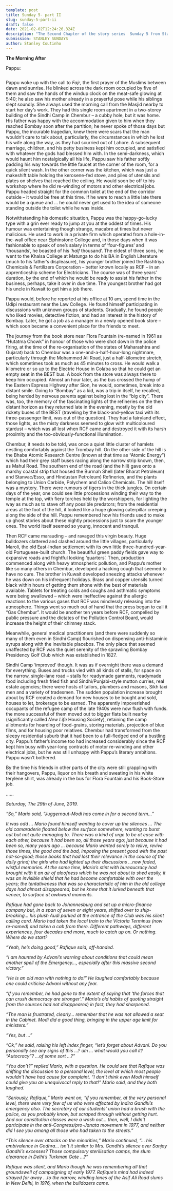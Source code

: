 ```yaml
---
template: post
title: Sunday 5- part II
slug: sunday-5-part-ii
draft: false
date: 2021-02-02T12:24:26.324Z
description: "The Second Chapter of the story series  Sunday 5 from Stanley "
submission: STANLEY SUNDAYS
author: Stanley Coutinho
---
```

**The Morning After**

Pappu:

![]()

Pappu woke up with the call to *Fajr*, the first prayer of the Muslims between dawn and sunrise. He blinked across the dark room occupied by five of them and saw the hands of the windup clock on the meat-safe glowing at 5:40; he also saw his mother already in a prayerful pose while his siblings slept soundly. She always used the morning call from the Masjid nearby to start her day’s work. They had this single room apartment in a two-storey building of the Sindhi Camp in Chembur – a cubby hole, but it was home. His father was happy with the accommodation given to him when they reached Bombay soon after the partition; he never spoke of those days but Pappu, the incurable tragedian, knew there were scars that the man wouldn’t care to talk about, particularly, the circumstances in which he lost his wife along the way, as they had scurried out of Lahore. A subsequent marriage, children, and his petty business kept him occupied, and satisfied with whatever the gods had blessed him with. In the semi-darkness, which would haunt him nostalgically all his life, Pappu saw his father softly padding his way towards the little faucet at the corner of the room, for a quick silent wash. In the other corner was the kitchen, which was just a makeshift table holding the kerosene-fed stove, and piles of utensils and plates on shelves that reached the ceiling. He would soon be off to his workshop where he did re-winding of motors and other electrical jobs. Pappu headed straight for the common toilet at the end of the corridor outside – it would be free at this time. If he were to reach a little late there would be a queue and ... he could never get used to the idea of someone standing outside the toilet while he was inside.

Notwithstanding his domestic situation, Pappu was the happy-go-lucky type with a grin ever ready to jump at you at the oddest of times. His humour was entertaining though strange, macabre at times but never malicious. He used to work in a private firm which operated from a hole-in-the-wall office near Elphinstone College and, in those days when it was fashionable to speak of one’s salary in terms of ‘four-figures’ and ‘thousands’, he boasted of his ‘*half* thousand’. The eldest of three sons, he went to the Khalsa College at Matunga to do his BA in English Literature (much to his father’s displeasure), his younger brother joined the Rashtriya Chemicals & Fertilizers Corporation – better known locally as RCF – in an apprenticeship scheme for Electricians. The course was of three years’ duration, by the end of which he would be ready to assist his father in the business, perhaps, take it over in due time. The youngest brother had got his uncle in Kuwait to get him a job there.

Pappu would, before he reported at his office at 10 am, spend time in the Udipi restaurant near the Law College. He found himself participating in discussions with unknown groups of students. Gradually, he found people who liked movies, detective fiction, and had an interest in the history of Bombay. Later, he got a job as a manager in a newly opened book store – which soon became a convenient place for the friends to meet.

The journey from the book store near Flora Fountain (re-named in 1961 as “Hutatma Chowk” in honour of those who were shot down in the police firing, at the time of the re-organisation of the states of Maharashtra and Gujarat) back to Chembur was a one-and-a-half-hour-long nightmare, particularly through the Mohammed Ali Road, just a half-kilometre stretch, which sometimes took as much as 45 minutes to cross. He would walk a kilometre or so up to the Electric House in Colaba so that he could get an empty seat in the BEST bus. A book from the store was always there to keep him occupied. Almost an hour later, as the bus crossed the hump of the Eastern Express Highway after Sion, he would, sometimes, break into a distant smile. Going to “Bombay” as a kid, was a trip in itself, he recalled, being herded by nervous parents against being lost in the “big city”. There was, too, the memory of the fascinating lights of the refineries on the then distant horizon as they returned late in the evening, mostly by the old rickety buses of the BEST (traveling by the black-and-yellow taxi with its three-passenger limit, was out of the question). They had a fairyland effect, those lights, as the misty darkness seemed to glow with multicoloured stardust – which was all lost when RCF came and destroyed it with its harsh proximity and the too-obviously-functional illumination.

Chembur, it needs to be told, was once a quiet little cluster of hamlets nestling comfortably against the Trombay hill. On the other side of the hill is the Bhaba Atomic Research Centre (known at that time as “Atomic Energy”) which had their grey staff buses racing along the narrow strip known, then, as Mahul Road. The southern end of the road (and the hill) gave onto a marshy coastal strip that housed the Burmah Shell (later Bharat Petroleum) and Stanvac/Esso, and Hindustan Petroleum) Refineries, and the plants belonging to Union Carbide, Polychem and Calico Chemicals. The hill itself was a mystery. There were rumours of tigers in the thick jungles. On certain days of the year, one could see little processions winding their way to the temple at the top, with fiery torches held by the worshippers, for lighting the way as much as to stave off any possible predators; from the residential areas at the foot of the hill, it looked like a huge glowing caterpillar creeping along the side of the hill. Pappu remembered how his friends used to make up ghost stories about these nightly processions just to scare the younger ones. The world itself seemed so young, innocent and tranquil.

Then RCF came marauding – and ravaged this virgin beauty. Huge bulldozers clattered and clashed around the little villages, particularly Maroli, the old East-Indian settlement with its own little three-hundred-year-old Portuguese-built church. The beautiful green paddy fields gave way to expansive roads and frightful looking ‘quarters’. Then, production commenced along with heavy atmospheric pollution, and Pappu’s mother like so many others in Chembur, developed a hacking cough that seemed to have no cure. The brother in Kuwait developed sneezing attacks whenever he was down on his infrequent holidays. Brass and copper utensils turned black within hours of getting them shone with the best of materials available. Tablets for treating colds and coughs and asthmatic symptoms were being swallowed – which were ineffective against the allergic reactions to the various gases that RCF was mindlessly releasing into the atmosphere. Things went so much out of hand that the press began to call it “Gas Chembur”. It would be another ten years before RCF, compelled by public pressure and the dictates of the Pollution Control Board, would increase the height of their chimney stack.

Meanwhile, general medical practitioners (and there were suddenly so many of them even in Sindhi Camp) flourished on dispensing anti-histaminic syrups along with the inevitable placebos. The only place that seemed unaffected by RCF was the quiet serenity of the sprawling Bombay Presidency Golf Club which was established in 1827.

Sindhi Camp ‘improved’ though. It was as if overnight there was a demand for everything. Buses and trucks vied with all kinds of stalls, for space on the narrow, single-lane road – stalls for readymade garments, readymade food including fresh fried fish and Sindhi/Punjabi-style mutton curries, real estate agencies; there were hosts of tailors, plumbers and masons, Sikh taxi men and a variety of tradesmen. The sudden population increase brought about by RCF created a demand for new houses to be bought and sold, houses to let, brokerage to be earned. The apparently impoverished occupants of the refugee camp of the late 1940s were now flush with funds. the more successful of them moved out to bigger flats built nearby (significantly called *New Life* Housing Society), retaining the camp allotments for hoarding of food-grains, storing materials, projection of blue films, and for housing poor relatives. Chembur had transformed from the sleepy residential suburb that it had been to a full-fledged end of a bustling city. Pappu’s father’s income too had increased considerably since the RCF kept him busy with year-long contracts of motor re-winding and other electrical jobs, but he was still unhappy with Pappu’s literary ambitions. Pappu wasn’t bothered.

By the time his friends in other parts of the city were still grappling with their hangovers, Pappu, liquor on his breath and sweating in his white terylene shirt, was already in the bus for Flora Fountain and his Book-Store job.

......

*Saturday, The 29th of June, 2019.*

*“So,” Mario said, “Juggernaut-Modi has come in for a second term…”*

*It was odd … Mario found himself wanting to cover up the silences … The old camaraderie floated below the surface somewhere, wanting to burst out but not quite managing to. There was a kind of urge to be at ease with each other, because it had been so, all those years ago; just because it had been so, many years ago … because Mario wanted sorely to relive, revive those times, the good and the bad, imposing the present good with the past not-so-good; those books that had lost their relevance in the course of the daily grind; the girls who had lighted up their discussions …now faded, wistful memories. At the same time, Mario’s stint with bureaucracy had brought with it an air of aloofness which he was not about to shed easily, it was an invisible shield that he had become comfortable with over the years; the tentativeness that was so characteristic of him in the old college days had almost disappeared, but he knew that it lurked beneath that veneer, to surface at awkward moments.*

*Rafique had gone back to Johannesburg and set up a micro-finance company but, in a span of seven or eight years, shifted over to ship-breaking… his plush Audi parked at the entrance of the Club was his silent calling card. Mario had taken the local train to the Victoria Terminus (now re-named) and taken a cab from there. Different pathways, different experiences, four decades and more, much to catch up on. Or nothing. Where do we start?*

*“Yeah, he’s doing good,” Rafique said, off-handed.*

*“I am haunted by Advani’s warning about conditions that could mean another spell of the Emergency..., especially after this massive second victory.”*

*“He is an old man with nothing to do!” He laughed comfortably because one could criticise Advani without any fear.*

*“If you remember, he had gone to the extent of saying that ‘the forces that can crush democracy are stronger’.” Mario’s old habits of quoting straight from the sources had not disappeared; in fact, they had sharpened.*

*“The man is frustrated, clearly… remember that he was not allowed a seat in the Cabinet. Modi did a good thing, bringing in the upper age limit for ministers.”*

*“Yes, but ...”*

*“Ok,” he said, raising his left index finger, “let’s forget about Advani. Do you personally see any signs of this …? um … what would you call it? “Autocracy”? …of some sort …?”*

*“You don’t?” replied Mario, with a question. He could see that Rafique was shifting the discussion to a personal level, the level at which most people wouldn’t have had cause for complaint. “I don’t think even Modi himself could give you an unequivocal reply to that!” Mario said, and they both laughed.*

*“Seriously, Rafique,” Mario went on, “if you remember, at the very personal level, there were very few of us who were affected by Indira Gandhi’s emergency also. The secretary of our students’ union had a brush with the police, as you probably know, but scraped through without getting hurt. And our constitution classes were a wash out… then, well, I didn’t participate in the anti-Congress/pro-Janata movement in 1977, and neither did I see you among all those who had taken to the streets.”*

*“This silence over attacks on the minorities,” Mario continued, “… his ambivalence in Godhra… isn’t it similar to Mrs. Gandhi’s silence over Sanjay Gandhi’s excesses? Those compulsory sterilisation camps, the slum clearance in Delhi’s Turkman Gate …?”*

*Rafique was silent, and Mario though he was remembering all that groundswell of campaigning of early 1977. Rafique’s mind had indeed strayed far away …to the narrow, winding lanes of the Asif Ali Road slums in New Delhi, in 1976, when the bulldozers came.*